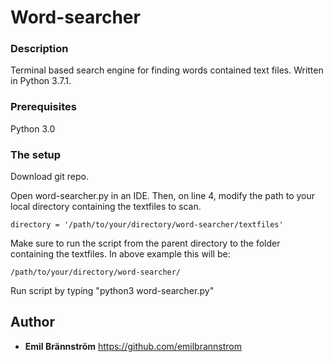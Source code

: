 # Word-searcher

### Description
Terminal based search engine for finding words contained text files. Written in Python 3.7.1.

### Prerequisites

Python 3.0

### The setup

Download git repo.

Open word-searcher.py in an IDE. Then, on line 4, modify the path to your local directory containing the textfiles to scan.
```
directory = '/path/to/your/directory/word-searcher/textfiles'
```

Make sure to run the script from the parent directory to the folder containing the textfiles.
In above example this will be:
```
/path/to/your/directory/word-searcher/
```
Run script by typing "python3 word-searcher.py"


## Author

* **Emil Brännström**
https://github.com/emilbrannstrom
